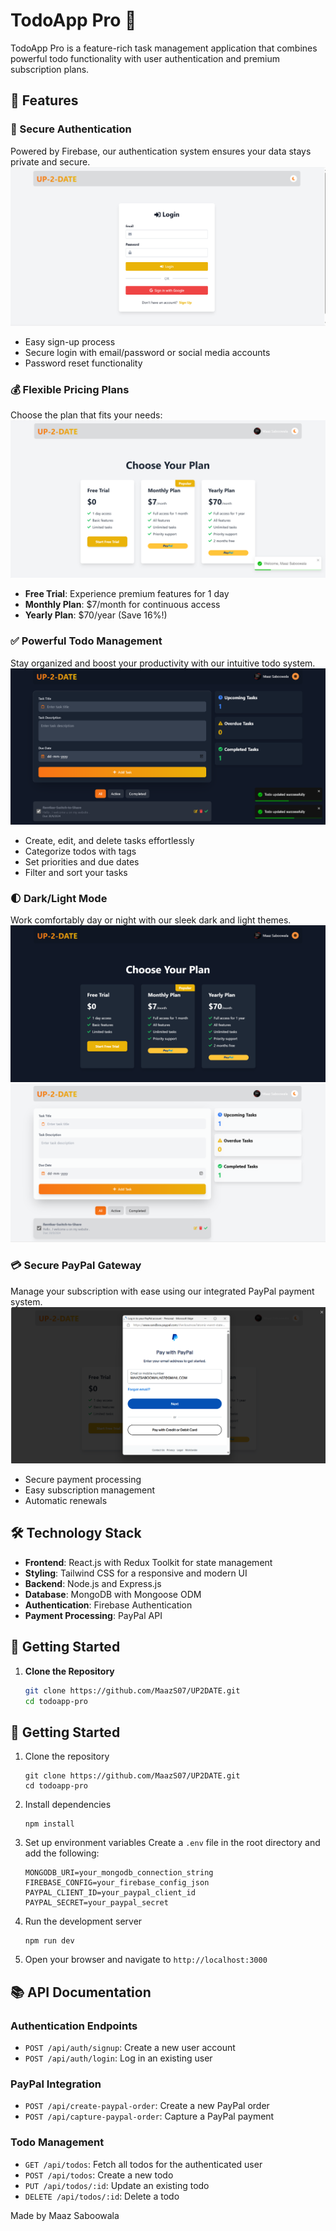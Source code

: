 # TodoApp Pro 🚀

TodoApp Pro is a feature-rich task management application that combines powerful todo functionality with user authentication and premium subscription plans.



## 🌟 Features

### 🔐 Secure Authentication
Powered by Firebase, our authentication system ensures your data stays private and secure.
![Login Screen](src/assets/login.png)
- Easy sign-up process
- Secure login with email/password or social media accounts
- Password reset functionality

### 💰 Flexible Pricing Plans
Choose the plan that fits your needs:
![Pricing Plans](src/assets/pricing_panel.png)
- **Free Trial**: Experience premium features for 1 day
- **Monthly Plan**: $7/month for continuous access
- **Yearly Plan**: $70/year (Save 16%!)

### ✅ Powerful Todo Management
Stay organized and boost your productivity with our intuitive todo system.
![Todo Dashboard](src/assets/todo2.png)
- Create, edit, and delete tasks effortlessly
- Categorize todos with tags
- Set priorities and due dates
- Filter and sort your tasks

### 🌓 Dark/Light Mode
Work comfortably day or night with our sleek dark and light themes.
![Dark Mode](src/assets/darkmode.png)
![Light Mode](src/assets/lightmode.png)

### 💳 Secure PayPal Gateway
Manage your subscription with ease using our integrated PayPal payment system.
![PayPal Integration](src/assets/paypal_integration.png)
- Secure payment processing
- Easy subscription management
- Automatic renewals

## 🛠 Technology Stack
- **Frontend**: React.js with Redux Toolkit for state management
- **Styling**: Tailwind CSS for a responsive and modern UI
- **Backend**: Node.js and Express.js
- **Database**: MongoDB with Mongoose ODM
- **Authentication**: Firebase Authentication
- **Payment Processing**: PayPal API

## 🚀 Getting Started

1. **Clone the Repository**
   ```bash
   git clone https://github.com/MaazS07/UP2DATE.git
   cd todoapp-pro

## 🚀 Getting Started

1. Clone the repository
   ```
   git clone https://github.com/MaazS07/UP2DATE.git
   cd todoapp-pro
   ```

2. Install dependencies
   ```
   npm install
   ```

3. Set up environment variables
   Create a `.env` file in the root directory and add the following:
   ```
   MONGODB_URI=your_mongodb_connection_string
   FIREBASE_CONFIG=your_firebase_config_json
   PAYPAL_CLIENT_ID=your_paypal_client_id
   PAYPAL_SECRET=your_paypal_secret
   ```

4. Run the development server
   ```
   npm run dev
   ```

5. Open your browser and navigate to `http://localhost:3000`

## 📚 API Documentation

### Authentication Endpoints
- `POST /api/auth/signup`: Create a new user account
- `POST /api/auth/login`: Log in an existing user

### PayPal Integration
- `POST /api/create-paypal-order`: Create a new PayPal order
- `POST /api/capture-paypal-order`: Capture a PayPal payment

### Todo Management
- `GET /api/todos`: Fetch all todos for the authenticated user
- `POST /api/todos`: Create a new todo
- `PUT /api/todos/:id`: Update an existing todo
- `DELETE /api/todos/:id`: Delete a todo



Made by Maaz Saboowala
